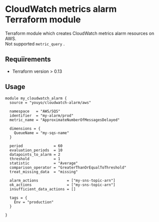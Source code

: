 # CloudWatch metrics alarm Terraform module

Terraform module which creates CloudWatch metrics alarm resources on AWS.  
Not supported `metric_query` .

## Requiirements

- Terraform version > 0.13

## Usage

```hcl
module my_cloudwatch_alarm {
  source = "youyo/cloudwatch-alarm/aws"

  namespace   = "AWS/SQS"
  identifier  = "my-alarm/prod"
  metric_name = "ApproximateNumberOfMessagesDelayed"

  dimensions = {
    QueueName = "my-sqs-name"
  }

  period              = 60
  evaluation_periods  = 10
  datapoints_to_alarm = 2
  threshold           = 1
  statistic           = "Average"
  comparison_operator = "GreaterThanOrEqualToThreshold"
  treat_missing_data  = "missing"

  alarm_actions             = ["my-sns-topic-arn"]
  ok_actions                = ["my-sns-topic-arn"]
  insufficient_data_actions = []

  tags = {
    Env = "production"
  }

}
```
